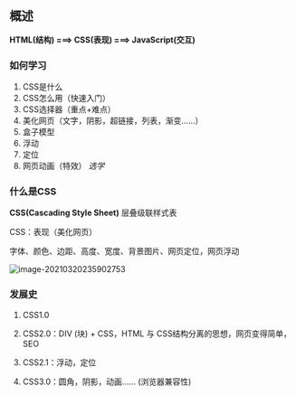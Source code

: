 ## 概述

**HTML(结构)   ===>    CSS(表现)   ===>    JavaScript(交互)** 



### 如何学习

1. CSS是什么
2. CSS怎么用（快速入门）
3. CSS选择器（重点+难点）
4. 美化网页（文字，阴影，超链接，列表，渐变......）
5. 盒子模型
6. 浮动
7. 定位
8. 网页动画（特效） *选学*  



### 什么是CSS

**CSS(Cascading Style Sheet)** 层叠级联样式表

CSS：表现（美化网页）

字体、颜色、边距、高度、宽度、背景图片、网页定位，网页浮动

![image-20210320235902753](https://raw.githubusercontent.com/monarch-beluga/Picture-bed/master/4rvbyTe9hdDxo2H.png?token=AQB3CGWKXNBY7MBKZRAQSO3AKYQMC)



### 发展史

1. CSS1.0

2. CSS2.0：DIV (块) + CSS，HTML 与 CSS结构分离的思想，网页变得简单，SEO

3. CSS2.1：浮动，定位

4. CSS3.0：圆角，阴影，动画...... (浏览器兼容性)

